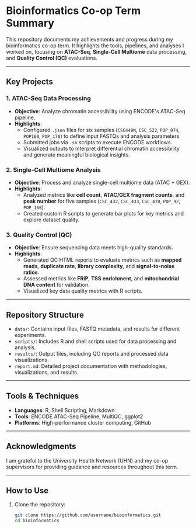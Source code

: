 # Bioinformatics Co-op Term Summary  

This repository documents my achievements and progress during my bioinformatics co-op term. It highlights the tools, pipelines, and analyses I worked on, focusing on **ATAC-Seq**, **Single-Cell Multiome** data processing, and **Quality Control (QC)** evaluations.  

---

## Key Projects  

### 1. **ATAC-Seq Data Processing**  
- **Objective**: Analyze chromatin accessibility using ENCODE's ATAC-Seq pipeline.  
- **Highlights**:  
  - Configured `.json` files for six samples (`CSC449N`, `CSC_522`, `POP_074`, `POP160`, `POP_170`) to define input FASTQs and analysis parameters.  
  - Submitted jobs via `.sh` scripts to execute ENCODE workflows.  
  - Visualized outputs to interpret differential chromatin accessibility and generate meaningful biological insights.  

### 2. **Single-Cell Multiome Analysis**  
- **Objective**: Process and analyze single-cell multiome data (ATAC + GEX).  
- **Highlights**:  
  - Analyzed metrics like **cell count**, **ATAC/GEX fragment counts**, and **peak number** for five samples (`CSC_432`, `CSC_433`, `CSC_478`, `POP_92`, `POP_160`).  
  - Created custom R scripts to generate bar plots for key metrics and explore dataset quality.  

### 3. **Quality Control (QC)**  
- **Objective**: Ensure sequencing data meets high-quality standards.  
- **Highlights**:  
  - Generated QC HTML reports to evaluate metrics such as **mapped reads**, **duplicate rate**, **library complexity**, and **signal-to-noise ratios**.  
  - Assessed metrics like **FRiP**, **TSS enrichment**, and **mitochondrial DNA content** for validation.  
  - Visualized key data quality metrics with R scripts.

---

## Repository Structure  

- `data/`: Contains input files, FASTQ metadata, and results for different experiments.  
- `scripts/`: Includes R and shell scripts used for data processing and analysis.  
- `results/`: Output files, including QC reports and processed data visualizations.  
- `report.md`: Detailed project documentation with methodologies, visualizations, and results.  

---

## Tools & Techniques  

- **Languages**: R, Shell Scripting, Markdown  
- **Tools**: ENCODE ATAC-Seq Pipeline, MultiQC, ggplot2  
- **Platforms**: High-performance cluster computing, GitHub  

---

## Acknowledgments  

I am grateful to the University Health Network (UHN) and my co-op supervisors for providing guidance and resources throughout this term.

---

## How to Use  

1. Clone the repository:  
   ```bash
   git clone https://github.com/username/bioinformatics.git
   cd bioinformatics
